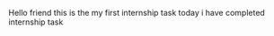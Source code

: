 Hello friend this is the my first internship task
today i have completed internship task
  
 
 
  
     
 
